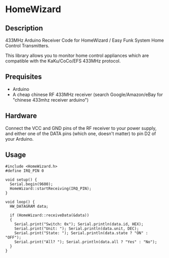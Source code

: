 # HomeWizard

## Description
433MHz Arduino Receiver Code for HomeWizard / Easy Funk System Home Control Transmitters.

This library allows you to monitor home control appliances which are compatible with the KaKu/CoCo/EFS 433MHz protocol.

## Prequisites

* Arduino
* A cheap chinese RF 433MHz receiver (search Google/Amazon/eBay for "chinese 433mhz receiver arduino")

## Hardware

Connect the VCC and GND pins of the RF receiver to your power supply, and either one of the DATA pins (which one, doesn't matter) to pin D2 of your Arduino.

## Usage

    #include <HomeWizard.h>
    #define IRQ_PIN 0

    void setup() {
      Serial.begin(9600);
      HomeWizard::startReceiving(IRQ_PIN);
    }

    void loop() {
      HW_DATAGRAM data;

      if (HomeWizard::receiveData(&data))
      {
        Serial.print("Switch: 0x"); Serial.println(data.id, HEX);
        Serial.print("Unit: "); Serial.println(data.unit, DEC);
        Serial.print("State: "); Serial.println(data.state ? "ON" : "OFF");
        Serial.print("All? "); Serial.println(data.all ? "Yes" : "No");
      }
    }
